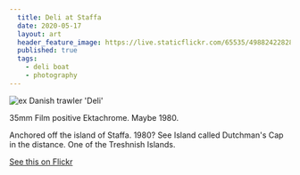 ```yaml
---
  title: Deli at Staffa
  date: 2020-05-17
  layout: art
  header_feature_image: https://live.staticflickr.com/65535/49882422828_bc5a702a61_b.jpg
  published: true
  tags:
    - deli boat
    - photography
---
```


![ex Danish trawler &#x27;Deli&#x27;](https://live.staticflickr.com/65535/49882422828_cdbc90663d_o.jpg)

35mm Film positive Ektachrome. Maybe 1980.

Anchored off the island of Staffa. 1980? See Island called Dutchman's Cap in the distance. One of the Treshnish Islands.


[See this on Flickr](https://flic.kr/p/2iZWsqU)
